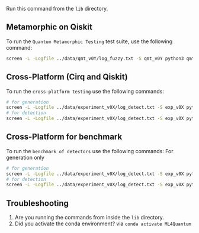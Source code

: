 
Run this command from the `lib` directory.

## Metamorphic on Qiskit
To run the `Quantum Metamorphic Testing` test suite, use the following command:
```bash
screen -L -Logfile ../data/qmt_v0Y/log_fuzzy.txt -S qmt_v0Y python3 qmt.py ../config/qmt_v0Y.yaml
```

## Cross-Platform (Cirq and Qiskit)
To run the `cross-platform testing` use the following commands:
```bash
# for generation
screen -L -Logfile ../data/experiment_v0X/log_detect.txt -S exp_v0X python3  cross_platform_testing.py generate ../config/experiment_v0X.yaml
# for detection
screen -L -Logfile ../data/experiment_v0X/log_detect.txt -S exp_v0X python3  cross_platform_testing.py detect ../config/experiment_v0X.yaml
```

## Cross-Platform for benchmark
To run the `benchmark of detectors` use the following commands:
For generation only
```bash
# for generation
screen -L -Logfile ../data/experiment_v0X/log_detect.txt -S exp_v0X python3  cross_platform_testing.py generate --benchmark ../config/experiment_v0X.yaml
# for detection
screen -L -Logfile ../data/experiment_v0X/log_detect.txt -S exp_v0X python3  cross_platform_testing.py detect --benchmark ../config/experiment_v0X.yaml
```


## Troubleshooting
1. Are you running the commands from inside the `lib` directory.
1. Did you activate the conda environment? via `conda activate ML4Quantum`